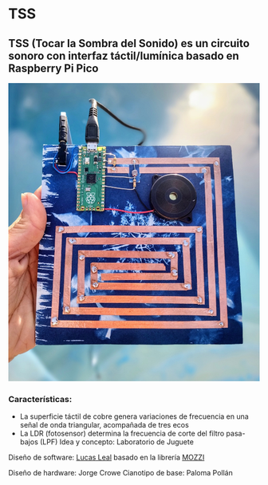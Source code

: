 # TSS
## TSS (Tocar la Sombra del Sonido) es un circuito sonoro con interfaz táctil/lumínica basado en Raspberry Pi Pico
 ![alt tag](https://github.com/labodejuguete/TSS/blob/main/TSS.jpg)
### Características:
+ La superficie táctil de cobre genera variaciones de frecuencia en una señal de onda triangular, acompañada de tres ecos
+ La LDR (fotosensor) determina la frecuencia de corte del filtro pasa-bajos (LPF)
Idea y concepto: Laboratorio de Juguete

Diseño de software: [Lucas Leal](https://www.instagram.com/lucas.__.leal/?hl=en) basado en la librería [MOZZI](https://github.com/sensorium/Mozzi)

Diseño de hardware: Jorge Crowe
Cianotipo de base: Paloma Pollán


